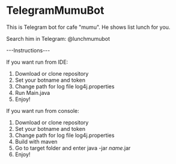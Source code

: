 # TelegramMumuBot
This is Telegram bot for cafe "mumu". 
He shows list lunch for you.

Search him in Telegram: @lunchmumubot

---Instructions---

If you want run from IDE:

1. Download or clone repository
2. Set your botname and token
3. Change path for log file log4j.properties
4. Run Main.java
5. Enjoy!

If you want run from console:

1. Download or clone repository
2. Set your botname and token
3. Change path for log file log4j.properties
4. Build with maven
5. Go to target folder and enter java -jar *name*.jar
6. Enjoy!

